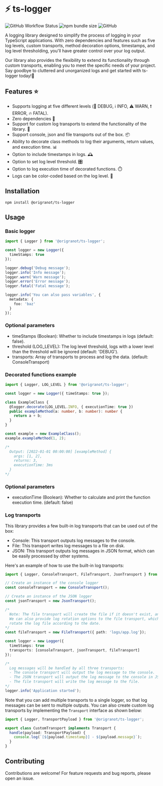 # :zap: ts-logger

![GitHub Workflow Status](https://img.shields.io/github/actions/workflow/status/origranot/ts-logger/release.yml)
![npm bundle size](https://img.shields.io/bundlephobia/min/@origranot/ts-logger)
![GitHub](https://img.shields.io/github/license/origranot/ts-logger)

A logging library designed to simplify the process of logging in your TypeScript
applications. With zero dependencies and features such as five log levels, custom transports, method decoration options, timestamps, and log level thresholding, you'll have
greater control over your log output.

Our library also provides the flexibility to extend its functionality through custom
transports, enabling you to meet the specific needs of your project. Say goodbye to
cluttered and unorganized logs and get started with ts-logger today!💪

## Features :star:

- Supports logging at five different levels (:bug: DEBUG, :information_source: INFO,
  :warning: WARN, :exclamation: ERROR, :fire: FATAL).
- Zero dependencies 🚫
- Support for custom log transports to extend the functionality of the library. 💬
- Support console, json and file transports out of the box. 📦
- Ability to decorate class methods to log their arguments, return values, and execution
  time. 📊
- Option to include timestamps in logs. 🕰️
- Option to set log level threshold. 🎛️
- Option to log execution time of decorated functions. ⏱️
- Logs can be color-coded based on the log level. 🎨

## Installation

`npm install @origranot/ts-logger`

## Usage

### Basic logger

```typescript
import { Logger } from '@origranot/ts-logger';

const logger = new Logger({
  timeStamps: true
});

logger.debug('Debug message');
logger.info('Info message');
logger.warn('Warn message');
logger.error('Error message');
logger.fatal('Fatal message');

logger.info('You can also pass variables', {
  metadata: {
    foo: 'baz'
  }
});
```

### Optional parameters

- timeStamps (Boolean): Whether to include timestamps in logs (default: false).
- threshold (LOG_LEVEL): The log level threshold, logs with a lower level than the
  threshold will be ignored (default: 'DEBUG').
- transports: Array of transports to process and log the data. (default: ConsoleTransport)

### Decorated functions example

```typescript
import { Logger, LOG_LEVEL } from '@origranot/ts-logger';

const logger = new Logger({ timeStamps: true });

class ExampleClass {
  @logger.decorate(LOG_LEVEL.INFO, { executionTime: true })
  public exampleMethod(a: number, b: number): number {
    return a + b;
  }
}

const example = new ExampleClass();
example.exampleMethod(1, 2);

/* 
  Output: [2022-01-01 00:00:00] [exampleMethod] {
    args: [1, 2],
    returns: 3,
    executionTime: 3ms
  }
*/
```

### Optional parameters

- executionTime (Boolean): Whether to calculate and print the function execution time.
  (default: false)

### Log transports

This library provides a few built-in log transports that can be used out of the box:

- Console: This transport outputs log messages to the console.
- File: This transport writes log messages to a file on disk.
- JSON: This transport outputs log messages in JSON format, which can be easily
  processed by other systems.

Here's an example of how to use the built-in log transports:

```typescript
import { Logger, ConsoleTransport, FileTransport, JsonTransport } from '@origranot/ts-logger';

// Create an instance of the console logger
const consoleTransport = new ConsoleTransport();

// Create an instance of the JSON logger
const jsonTransport = new JsonTransport();

/*
  Note: The file transport will create the file if it doesn't exist, and append to it if it does.
  We can also provide log rotation options to the file transport, which will automatically
  rotate the log file according to the date.
*/
const fileTransport = new FileTransport({ path: 'logs/app.log'});

const logger = new Logger({
  timeStamps: true
  transports: [consoleTransport, jsonTransport, fileTransport]
});

/*
  Log messages will be handled by all three transports:
  - The console transport will output the log message to the console.
  - The JSON transport will output the log message to the console in JSON format.
  - The file transport will write the log message to the file.
*/
logger.info('Application started');
```

Note that you can add multiple transports to a single logger, so that log messages can be
sent to multiple outputs. You can also create custom log transports by implementing the
```Transport``` interface as shown below:

```typescript
import { Logger, TransportPayload } from '@origranot/ts-logger';

export class CustomTransport implements Transport {
  handle(payload: TransportPayload) {
    console.log(`[${payload.timestamp}] - ${payload.message}`);
  }
}
```

## Contributing

Contributions are welcome! For feature requests and bug reports, please open an issue.

